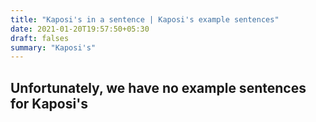 ```yaml
---
title: "Kaposi's in a sentence | Kaposi's example sentences"
date: 2021-01-20T19:57:50+05:30
draft: falses
summary: "Kaposi's"
---
```

## Unfortunately, we have no example sentences for Kaposi's                 
